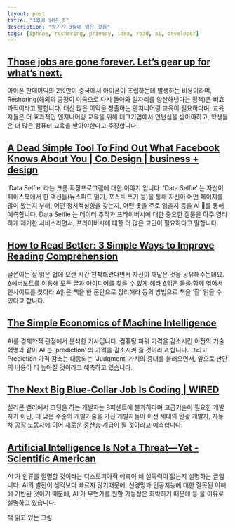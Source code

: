 ```yaml
---
layout: post
title: "3월에 읽은 것"
description: "왕기가 3월에 읽은 것들"
tags: [iphone, reshoring, privacy, idea, read, ai, developer]
---
```


## [Those jobs are gone forever. Let’s gear up for what’s next.](https://medium.freecodecamp.com/we-cant-bring-back-the-old-manufacturing-jobs-12214a0ab057#.7gro3obb6)


아이폰 판매이익의 2%만이 중국에서 아이폰이 조립하는데 발생하는 비용이라며, Reshoring(해외의 공장이 미국으로 다시 돌아와 일자리를 양산해낸다는 정책)은 비효과적이라고 말합니다. 대신 많은 이익을 창출하는 엔지니어링 교육이 필요하다며, 교육자들은 더 효과적인 엔지니어링 교육을 위해 테크기업에서 인턴십을 받아야하고, 학생들은 더 많은 컴퓨터 교육을 받아야한다고 주장합니다.

## [A Dead Simple Tool To Find Out What Facebook Knows About You | Co.Design | business + design](https://www.fastcodesign.com/3067874/a-dead-simple-tool-to-find-out-what-facebook-knows-about-you)

‘Data Selfie’ 라는 크롬 확장프로그램에 대한 이야기 입니다. ‘Data Selfie’ 는 자신이 페이스북에서 한 액션들(뉴스피드 읽기, 포스트 쓰기 등)을 통해 자신이 어떤 페이지를 많이 봤는지 부터, 어떤 정치적성향을 갖는지, 어떤 옷을 주로 입을지 등을 AI 를 통해 예측합니다. Data Selfie 는 데이터 추적과 프라이버시에 대한 중요한 질문을 아주 영리하게 제기한 서비스라면서, 프라이버시에 대한 더 많은 고민이 필요하다고 말합니다.

## [How to Read Better: 3 Simple Ways to Improve Reading Comprehension](http://jamesclear.com/reading-comprehension-strategies?utm_source=pocket&utm_medium=email&utm_campaign=pockethits)

글쓴이는 잘 읽은 법에 오랜 시간 천착해왔다면서 자신이 깨달은 것을 공유해주는데요. ∆에버노트를 이용해 모든 글과 아이디어를 찾을 수 있게 해라 ∆읽은 들을 함께 엮어서 인사이트를 찾아라 ∆읽은 책을 한 문단으로 정리해라 등의 방법으로 책을 ‘잘’ 읽을 수 있다고 합니다.

## [The Simple Economics of Machine Intelligence](https://hbr.org/2016/11/the-simple-economics-of-machine-intelligence)

AI를 경제학적 관점에서 분석한 기사입니다. 컴퓨팅 파워 가격을 감소시킨 이전의 기술 혁명과 같이 AI 는 ‘prediction’ 의 가격을 감소시켜 줄 것이라고 합니다. 그리고 Prediction 가격 감소는 대응되는 ‘Judgment’ 가치의 증대를 불러오면서, 앞으로 판단의 비용이 더 높아질 것이라고 예측하고 있습니다.

## [The Next Big Blue-Collar Job Is Coding | WIRED](https://www.wired.com/2017/02/programming-is-the-new-blue-collar-job)

실리콘 밸리에서 코딩을 하는 개발자는 8퍼센트에 불과하다며 고급기술이 필요한 개발자가 아닌, 더 낮은 수준의 개발기술을 가진 개발자들이 이전 세대의 탄광 개발자, 자동차 공장 노동자에 이어 새로운 중산층 계급이 될 것이라고 예측합니다.

## [Artificial Intelligence Is Not a Threat—Yet - Scientific American](https://www.scientificamerican.com/article/artificial-intelligence-is-not-a-threat-mdash-yet/?utm_campaign=Machine%2BLearning%2BWeekly&utm_medium=email&utm_source=Machine_Learning_Weekly_16&wt.mc=SA_Twitter-Share)

AI 가 인류를 절멸할 것이라는 디스토피아적 예측이 왜 설득력이 없는지 설명하는 글입니다. AI의 발전이 생각보다 빠르지 않기때문에, 신경망과 인공지능에 대한 잘못된 이해에 기반된 것이기 때문에, AI 가 무언가를 원할 가능성은 희박하기 때문에 등 을 이유로 설명하고 있습니다.


책 읽고 있는 그림.
